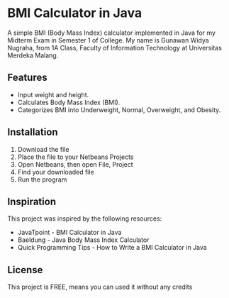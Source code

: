 # BMI Calculator in Java

A simple BMI (Body Mass Index) calculator implemented in Java for my Midterm Exam in Semester 1 of College. My name is Gunawan Widya Nugraha, from 1A Class, Faculty of Information Technology at Universitas Merdeka Malang.

## Features

- Input weight and height.
- Calculates Body Mass Index (BMI).
- Categorizes BMI into Underweight, Normal, Overweight, and Obesity.

## Installation

1. Download the file
2. Place the file to your Netbeans Projects
3. Open Netbeans, then open File, Project
4. Find your downloaded file
5. Run the program

## Inspiration
This project was inspired by the following resources:

* JavaTpoint - BMI Calculator in Java
* Baeldung - Java Body Mass Index Calculator
* Quick Programming Tips - How to Write a BMI Calculator in Java

## License
This project is FREE, means you can used it without any credits

